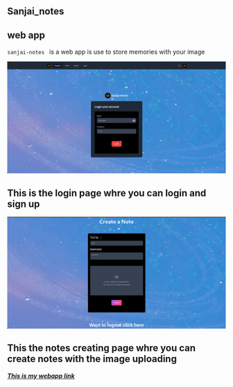 ## Sanjai_notes 

##  web app

`sanjai-notes ` is a web app is use to store memories  with your image 

<img src='https://raw.githubusercontent.com/Sanjai-Shaarugesh/Sanjai-Note/main/img/Screenshot%20from%202024-07-25%2023-37-53.png' alt='login img' width=1000/>

## This is the login page whre you can login and sign up 

<img src='https://raw.githubusercontent.com/Sanjai-Shaarugesh/Sanjai-Note/main/img/Screenshot%20from%202024-07-25%2023-39-51.png' alt='create img' width=1000/>

## **This the notes creating page whre you can create notes with the image uploading**

[***This is my webapp link***](https://sanjai-notes.pages.dev)
